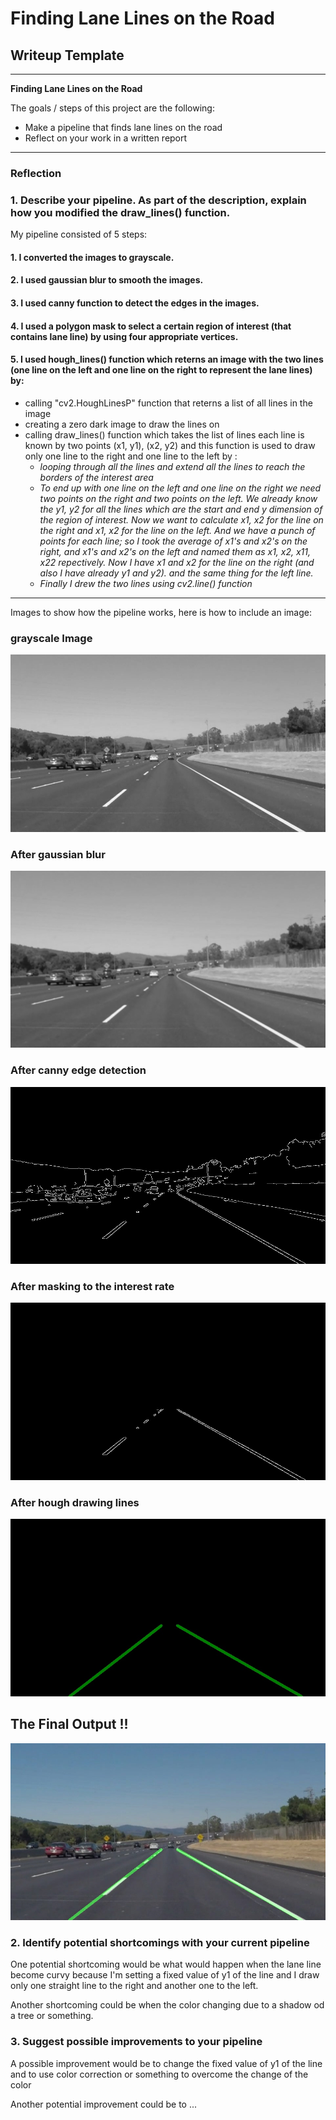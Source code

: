 # **Finding Lane Lines on the Road** 

## Writeup Template

---

**Finding Lane Lines on the Road**

The goals / steps of this project are the following:
* Make a pipeline that finds lane lines on the road
* Reflect on your work in a written report


[//]: # (Image References)

[image1]: ./test_images_output/solidWhiteCurve.jpg_gray.jpg "Grayscale"
[image2]: ./test_images_output/solidWhiteCurve.jpg_gaussian.jpg "Grayscale"
[image3]: ./test_images_output/solidWhiteCurve.jpg_canny.jpg "Grayscale"
[image4]: ./test_images_output/solidWhiteCurve.jpg_masked.jpg "Grayscale"
[image5]: ./test_images_output/solidWhiteCurve.jpg_hough.jpg "Grayscale"
[image6]: ./test_images_output/solidWhiteCurve.jpg_output.jpg "Grayscale"

---

### Reflection

### 1. Describe your pipeline. As part of the description, explain how you modified the draw_lines() function.

My pipeline consisted of 5 steps:
#### 1. I converted the images to grayscale.
#### 2. I used gaussian blur to smooth the images.
#### 3. I used canny function to detect the edges in the images.
#### 4. I used a polygon mask to select a certain region of interest (that contains lane line) by using four appropriate vertices.
#### 5. I used hough_lines() function which reterns an image with the two lines (one line on the left and one line on the right to represent the lane lines) by:
  - calling "cv2.HoughLinesP" function that reterns a list of all lines in the image
  - creating a zero dark image to draw the lines on
  - calling draw_lines() function which takes the list of lines each line is known by two points (x1, y1), (x2, y2) and this function is used to draw only one line to the right and one line to the left by :
     - _looping through all the lines and extend all the lines to reach the borders of the interest area_
     - _To end up with one line on the left and one line on the right we need two points on the right and two points on the left. We already know the y1, y2 for all the lines which are the start and end y dimension of the region of interest. Now we want to calculate x1, x2 for the line on the right and x1, x2 for the line on the left. And we have a punch of points for each line; so I took the average of x1's and x2's on the right, and x1's and x2's on the left and named them as x1, x2, x11, x22 repectively. Now I have x1 and x2 for the line on the right (and also I have already y1 and y2). and the same thing for the left line._
      - _Finally I drew the two lines using cv2.line() function_


---


Images to show how the pipeline works, here is how to include an image: 
### grayscale Image
![alt text][image1]



### After gaussian blur
![alt text][image2]



### After canny edge detection
![alt text][image3]



### After masking to the interest rate
![alt text][image4]



### After hough drawing lines
![alt text][image5]



## The Final Output !!
![alt text][image6]






### 2. Identify potential shortcomings with your current pipeline


One potential shortcoming would be what would happen when the lane line become curvy because I'm setting a fixed value of y1 of the line and I draw only one straight line to the right and another one to the left.

Another shortcoming could be when the color changing due to a shadow od a tree or something.


### 3. Suggest possible improvements to your pipeline

A possible improvement would be to change the fixed value of y1 of the line and to use color correction or something to overcome the change of the color

Another potential improvement could be to ...
